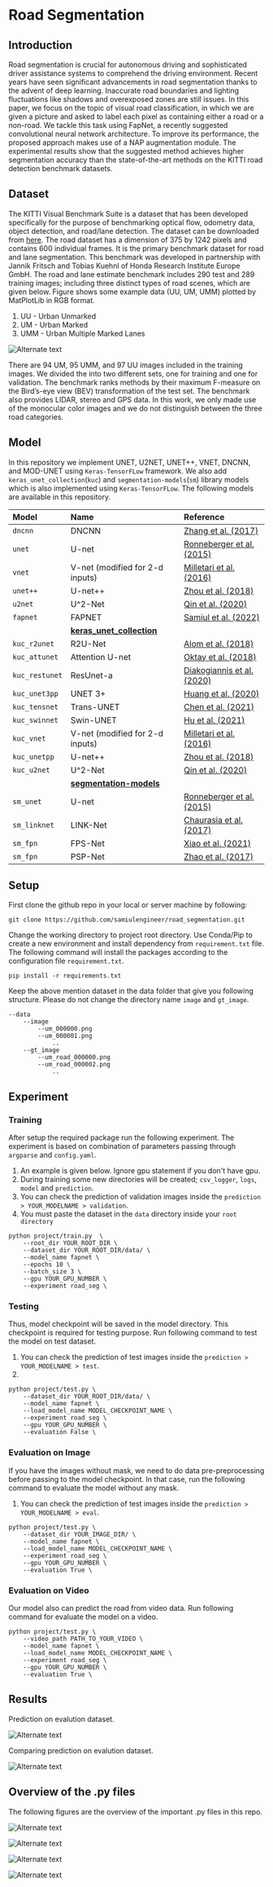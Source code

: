 # **Road Segmentation**

## **Introduction**

Road segmentation is crucial for autonomous driving and sophisticated driver assistance systems to comprehend the driving environment. Recent years have seen significant advancements in road segmentation thanks to the advent of deep learning. Inaccurate road boundaries and lighting fluctuations like shadows and overexposed zones are still issues. In this paper, we focus on the topic of visual road classification, in which we are given a picture and asked to label each pixel as containing either a road or a non-road. We tackle this task using FapNet, a recently suggested convolutional neural network architecture. To improve its performance, the proposed approach makes use of a NAP augmentation module. The experimental results show that the suggested method achieves higher segmentation accuracy than the state-of-the-art methods on the KITTI road detection benchmark datasets.

## **Dataset**

The KITTI Visual Benchmark Suite is a dataset that has been developed specifically for the purpose of benchmarking optical flow, odometry data, object detection, and road/lane detection. The dataset can be downloaded from [here](https://www.cvlibs.net/datasets/kitti/eval_road.php). The road dataset has a dimension of $375$ by $1242$ pixels and contains $600$ individual frames. It is the primary benchmark dataset for road and lane segmentation. This benchmark was developed in partnership with Jannik Fritsch and Tobias Kuehnl of Honda Research Institute Europe GmbH. The road and lane estimate benchmark includes $290$ test and $289$ training images; including three distinct types of road scenes, which are given below. Figure shows some example data (UU, UM, UMM) plotted by MatPlotLib in RGB format.

1. UU - Urban Unmarked
2. UM - Urban Marked
3. UMM - Urban Multiple Marked Lanes

![Alternate text](/readme/kitti.png)

There are $94$ UM, $95$ UMM, and 97 UU images included in the training images. We divided the  into two different sets, one for training and one for validation. The benchmark ranks methods by their maximum F-measure on the Bird’s-eye view (BEV) transformation of the test set. The benchmark also provides LIDAR, stereo and GPS data. In this work, we only made use of the monocular color images and we do not distinguish between the three road categories.

## **Model**

In this repository we implement UNET, U2NET, UNET++, VNET, DNCNN, and MOD-UNET using `Keras-TensorFLow` framework. We also add `keras_unet_collection`(`kuc`) and `segmentation-models`(`sm`) library models which is also implemented using `Keras-TensorFLow`. The following models are available in this repository.

| Model | Name | Reference |
|:---------------|:----------------|:----------------|
| `dncnn`     | DNCNN         | [Zhang et al. (2017)](https://ieeexplore.ieee.org/document/7839189) |
| `unet`      | U-net           | [Ronneberger et al. (2015)](https://link.springer.com/chapter/10.1007/978-3-319-24574-4_28) |
| `vnet`      | V-net (modified for 2-d inputs) | [Milletari et al. (2016)](https://arxiv.org/abs/1606.04797) |
| `unet++` | U-net++         | [Zhou et al. (2018)](https://link.springer.com/chapter/10.1007/978-3-030-00889-5_1) |
| `u2net`     | U^2-Net         | [Qin et al. (2020)](https://arxiv.org/abs/2005.09007) |
| `fapnet`     | FAPNET         | [Samiul et al. (2022)](https://www.mdpi.com/1424-8220/22/21/8245) |
|  | [**keras_unet_collection**](https://github.com/yingkaisha/keras-unet-collection) |  |
| `kuc_r2unet`   | R2U-Net         | [Alom et al. (2018)](https://arxiv.org/abs/1802.06955) |
| `kuc_attunet`  | Attention U-net | [Oktay et al. (2018)](https://arxiv.org/abs/1804.03999) |
| `kuc_restunet` | ResUnet-a       | [Diakogiannis et al. (2020)](https://doi.org/10.1016/j.isprsjprs.2020.01.013) |
| `kuc_unet3pp` | UNET 3+        | [Huang et al. (2020)](https://arxiv.org/abs/2004.08790) |
| `kuc_tensnet` | Trans-UNET       | [Chen et al. (2021)](https://arxiv.org/abs/2102.04306) |
| `kuc_swinnet` | Swin-UNET       | [Hu et al. (2021)](https://arxiv.org/abs/2105.05537) |
| `kuc_vnet`      | V-net (modified for 2-d inputs) | [Milletari et al. (2016)](https://arxiv.org/abs/1606.04797) |
| `kuc_unetpp` | U-net++         | [Zhou et al. (2018)](https://link.springer.com/chapter/10.1007/978-3-030-00889-5_1) |
| `kuc_u2net`     | U^2-Net         | [Qin et al. (2020)](https://arxiv.org/abs/2005.09007) |
|  | [**segmentation-models**](https://github.com/yingkaisha/keras-unet-collection) |  |
| `sm_unet`      | U-net           | [Ronneberger et al. (2015)](https://link.springer.com/chapter/10.1007/978-3-319-24574-4_28) |
| `sm_linknet`     | LINK-Net         | [Chaurasia et al. (2017)](https://arxiv.org/pdf/1707.03718.pdf) |
| `sm_fpn`     | FPS-Net         | [Xiao et al. (2021)](https://arxiv.org/pdf/2103.00738.pdf) |
| `sm_fpn`     | PSP-Net         | [Zhao et al. (2017)](https://arxiv.org/pdf/1612.01105.pdf) |

## **Setup**

First clone the github repo in your local or server machine by following:

```
git clone https://github.com/samiulengineer/road_segmentation.git
```

Change the working directory to project root directory. Use Conda/Pip to create a new environment and install dependency from `requirement.txt` file. The following command will install the packages according to the configuration file `requirement.txt`.

```
pip install -r requirements.txt
```

Keep the above mention dataset in the data folder that give you following structure. Please do not change the directory name `image` and `gt_image`.

```
--data
    --image
        --um_000000.png
        --um_000001.png
            ..
    --gt_image
        --um_road_000000.png
        --um_road_000002.png
            ..
```

## **Experiment**

### **Training**

After setup the required package run the following experiment. The experiment is based on combination of parameters passing through `argparse` and `config.yaml`.

1. An example is given below. Ignore gpu statement if you don't have gpu.
2. During training some new directories will be created; `csv_logger`, `logs`, `model` and `prediction`.
3. You can check the prediction of validation images inside the `prediction > YOUR_MODELNAME > validation`.
4. You must paste the dataset in the `data` directory inside your `root directory`

```
python project/train.py  \
    --root_dir YOUR_ROOT_DIR \
    --dataset_dir YOUR_ROOT_DIR/data/ \
    --model_name fapnet \
    --epochs 10 \
    --batch_size 3 \
    --gpu YOUR_GPU_NUMBER \
    --experiment road_seg \
```

### **Testing**

Thus, model checkpoint will be saved in the model directory. This checkpoint is required for testing purpose. Run following command to test the model on test dataset.

1. You can check the prediction of test images inside the `prediction > YOUR_MODELNAME > test`.
2.

```
python project/test.py \
    --dataset_dir YOUR_ROOT_DIR/data/ \
    --model_name fapnet \
    --load_model_name MODEL_CHECKPOINT_NAME \
    --experiment road_seg \
    --gpu YOUR_GPU_NUMBER \
    --evaluation False \
```

### **Evaluation on Image**

If you have the images without mask, we need to do data pre-preprocessing before passing to the model checkpoint. In that case, run the following command to evaluate the model without any mask.

1. You can check the prediction of test images inside the `prediction > YOUR_MODELNAME > eval`.

```
python project/test.py \
    --dataset_dir YOUR_IMAGE_DIR/ \
    --model_name fapnet \
    --load_model_name MODEL_CHECKPOINT_NAME \
    --experiment road_seg \
    --gpu YOUR_GPU_NUMBER \
    --evaluation True \
```

### **Evaluation on Video**

Our model also can predict the road from video data. Run following command for evaluate the model on a video.

```
python project/test.py \
    --video_path PATH_TO_YOUR_VIDEO \
    --model_name fapnet \
    --load_model_name MODEL_CHECKPOINT_NAME \
    --experiment road_seg \
    --gpu YOUR_GPU_NUMBER \
    --evaluation True \
```

## **Results**

Prediction on evalution dataset.

![Alternate text](/readme/prediction.gif)

Comparing prediction on evalution dataset.

![Alternate text](/readme/compared_result.png)

## **Overview of the .py files**

The following figures are the overview of the important .py files in this repo.

![Alternate text](/readme/full_code.png)

![Alternate text](/readme/datasetpy.png)

![Alternate text](/readme/utils.png)

![Alternate text](/readme/visualization.png)
